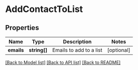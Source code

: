 # AddContactToList

## Properties
Name | Type | Description | Notes
------------ | ------------- | ------------- | -------------
**emails** | **string[]** | Emails to add to a list | [optional] 

[[Back to Model list]](../README.md#documentation-for-models) [[Back to API list]](../README.md#documentation-for-api-endpoints) [[Back to README]](../README.md)


